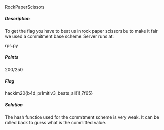 RockPaperScissors

##### Description

To get the flag you have to beat us in rock paper scissors bu to make it fair we used a commitment base scheme. Server runs at:

rps.py

##### Points

200/250

##### Flag

hackim20{b4d_pr1mitiv3_beats_all!1!_7f65}

##### Solution

The hash function used for the commitment scheme is very weak. It can be rolled back to guess what is the committed value.
